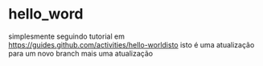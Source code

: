 # hello_word
simplesmente seguindo tutorial em https://guides.github.com/activities/hello-worldisto
isto é uma atualização para um novo branch 
mais uma atualização

